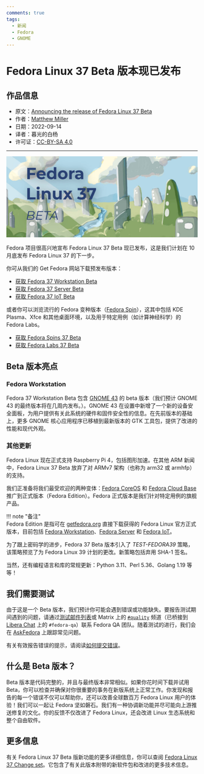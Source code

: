 ```yaml
---
comments: true
tags:
  - 新闻
  - Fedora
  - GNOME
---
```


# Fedora Linux 37 Beta 版本现已发布

## 作品信息

- 原文：[Announcing the release of Fedora Linux 37 Beta](https://fedoramagazine.org/announcing-fedora-37-beta/)
- 作者：[Matthew Miller](https://fedoramagazine.org/author/mattdm/)
- 日期：2022-09-14
- 译者：暮光的白杨
- 许可证：[CC-BY-SA 4.0](http://creativecommons.org/licenses/by-sa/4.0/)

---

![image](./images/2022-09/f37-beta-1024x433.jpg)

Fedora 项目很高兴地宣布 Fedora Linux 37 Beta 现已发布，这是我们计划在 10 月底发布 Fedora Linux 37 的下一步。

你可从我们的 Get Fedora 网站下载预发布版本：

- [获取 Fedora 37 Workstation Beta](https://getfedora.org/workstation/download/)
- [获取 Fedora 37 Server Beta](https://getfedora.org/server/download/)
- [获取 Fedora 37 IoT Beta](https://getfedora.org/iot/download/)

或者你可以浏览流行的 Fedora 变种版本（[Fedora Spin](https://spins.fedoraproject.org/)），这其中包括 KDE Plasma、Xfce 和其他桌面环境，以及用于特定用例（如计算神经科学）的 Fedora Labs。

- [获取 Fedora Spins 37 Beta](https://spins.fedoraproject.org/prerelease)
- [获取 Fedora Labs 37 Beta](https://labs.fedoraproject.org/prerelease)

## Beta 版本亮点

### Fedora Workstation

Fedora 37 Workstation Beta 包含 [GNOME 43](https://www.gnome.org/) 的 beta 版本（我们预计 GNOME 43 的最终版本将在几周内发布。）。GNOME 43 在设置中新增了一个新的设备安全面板，为用户提供有关此系统的硬件和固件安全性的信息。在先前版本的基础上，更多 GNOME 核心应用程序已移植到最新版本的 GTK 工具包，提供了改进的性能和现代外观。

### 其他更新

Fedora Linux 现在正式支持 Raspberry Pi 4，包括图形加速。在其他 ARM 新闻中，Fedora Linux 37 Beta 放弃了对 ARMv7 架构（也称为 arm32 或 armhfp）的支持。

我们正准备将我们最受欢迎的两种变体：[Fedora CoreOS](https://getfedora.org/coreos/) 和 [Fedora Cloud Base](https://cloud.fedoraproject.org/) 推广到正式版本（Fedora Edition）。Fedora 正式版本是我们针对特定用例的旗舰产品。

!!! note "备注"  
    Fedora Edition 是指可在 [getfedora.org](https://getfedora.org/) 直接下载获得的 Fedora Linux 官方正式版本，目前包括 [Fedora Workstation](https://getfedora.org/en/workstation/)、[Fedora Server](https://getfedora.org/en/server/) 和 [Fedora IoT](https://getfedora.org/en/iot/)。

为了跟上密码学的进步，Fedora 37 Beta 版本引入了 *TEST-FEDORA39* 策略，该策略预览了为 Fedora Linux 39 计划的更改。新策略包括弃用 SHA-1 签名。

当然，还有编程语言和库的常规更新：Python 3.11、Perl 5.36、Golang 1.19 等等！

## 我们需要测试

由于这是一个 Beta 版本，我们预计你可能会遇到错误或功能缺失。要报告测试期间遇到的问题，请通过[测试邮件列表](https://lists.fedoraproject.org/archives/list/test%40lists.fedoraproject.org/)或 Matrix 上的 [`#quality`](https://matrix.to/#/#social:fedoraproject.org?web-instance[element.io]=chat.fedoraproject.org) 频道（已桥接到 [Libera Chat](https://libera.chat/) 上的 `#fedora-qa`）联系 Fedora QA 团队。随着测试的进行，我们会在 [AskFedora](https://ask.fedoraproject.org/) 上跟踪常见问题。

有关有效报告错误的提示，请阅读[如何提交错误](https://docs.fedoraproject.org/en-US/quick-docs/howto-file-a-bug/)。

## 什么是 Beta 版本？

Beta 版本是代码完整的，并且与最终版本非常相似。如果你花时间下载并试用 Beta，你可以检查并确保对你很重要的事务在新版系统上正常工作。你发现和报告的每一个错误不仅可以帮助你，还可以改善全球数百万 Fedora Linux 用户的体验！我们可以一起让 Fedora 坚如磐石。我们有一种协调新功能并尽可能向上游推送修复的文化。你的反馈不仅改进了 Fedora Linux，还会改进 Linux 生态系统和整个自由软件。

## 更多信息

有关 Fedora Linux 37 Beta 版新功能的更多详细信息，你可以查阅 [Fedora Linux 37 Change set](https://fedoraproject.org/wiki/Releases/37/ChangeSet)。它包含了有关此版本附带的新软件包和改进的更多技术信息。